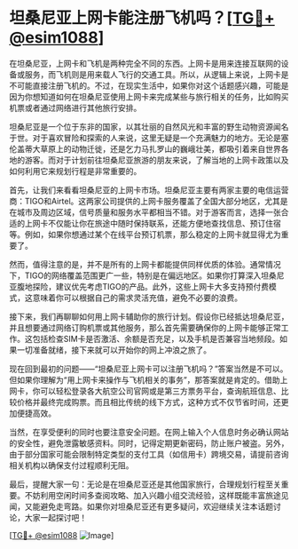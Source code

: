 # 坦桑尼亚上网卡能注册飞机吗？[[TG💪+ @esim1088](https://t.me/s/esim1088)]

在坦桑尼亚，上网卡和飞机是两种完全不同的东西。上网卡是用来连接互联网的设备或服务，而飞机则是用来载人飞行的交通工具。所以，从逻辑上来说，上网卡是不可能直接注册飞机的。不过，在现实生活中，如果你对这个话题感兴趣，可能是因为你想知道如何在坦桑尼亚使用上网卡来完成某些与旅行相关的任务，比如购买机票或者通过网络进行其他旅行安排。

坦桑尼亚是一个位于东非的国家，以其壮丽的自然风光和丰富的野生动物资源闻名于世。对于喜欢冒险和探索的人来说，这里无疑是一个充满魅力的地方。无论是塞伦盖蒂大草原上的动物迁徙，还是乞力马扎罗山的巍峨壮美，都吸引着来自世界各地的游客。而对于计划前往坦桑尼亚旅游的朋友来说，了解当地的上网卡政策以及如何利用它来规划行程是非常重要的。

首先，让我们来看看坦桑尼亚的上网卡市场。坦桑尼亚主要有两家主要的电信运营商：TIGO和Airtel。这两家公司提供的上网卡服务覆盖了全国大部分地区，尤其是在城市及周边区域，信号质量和服务水平都相当不错。对于游客而言，选择一张合适的上网卡不仅能让你在旅途中随时保持联系，还能方便地查找信息、预订住宿等。例如，如果你想通过某个在线平台预订机票，那么稳定的上网卡就显得尤为重要了。

然而，值得注意的是，并不是所有的上网卡都能提供同样优质的体验。通常情况下，TIGO的网络覆盖范围更广一些，特别是在偏远地区。如果你打算深入坦桑尼亚腹地探险，建议优先考虑TIGO的产品。此外，这些上网卡大多支持预付费模式，这意味着你可以根据自己的需求灵活充值，避免不必要的浪费。

接下来，我们再聊聊如何用上网卡辅助你的旅行计划。假设你已经抵达坦桑尼亚，并且想要通过网络订购机票或其他服务，那么首先需要确保你的上网卡能够正常工作。这包括检查SIM卡是否激活、余额是否充足，以及手机是否兼容当地频段。如果一切准备就绪，接下来就可以开始你的网上冲浪之旅了。

现在回到最初的问题——“坦桑尼亚上网卡可以注册飞机吗？”答案当然是不可以。但如果你理解为“用上网卡来操作与飞机相关的事务”，那答案就是肯定的。借助上网卡，你可以轻松登录各大航空公司官网或是第三方票务平台，查询航班信息、比较价格并最终完成购票。而且相比传统的线下方式，这种方式不仅节省时间，还更加便捷高效。

当然，在享受便利的同时也要注意安全问题。在网上输入个人信息时务必确认网站的安全性，避免泄露敏感资料。同时，记得定期更新密码，防止账户被盗。另外，由于部分国家可能会限制特定类型的支付工具（如信用卡）跨境交易，请提前咨询相关机构以确保支付过程顺利无阻。

最后，提醒大家一句：无论是在坦桑尼亚还是其他国家旅行，合理规划行程至关重要。不妨利用空闲时间多查阅攻略、加入兴趣小组交流经验，这样既能丰富旅途见闻，又能避免走弯路。如果你对坦桑尼亚还有更多疑问，欢迎继续关注本话题讨论，大家一起探讨吧！

[[TG💪+ @esim1088](https://t.me/s/esim1088) ![Image](https://i.postimg.cc/4NQfJmqS/Snipaste-2025-05-13-00-14-12.png)]